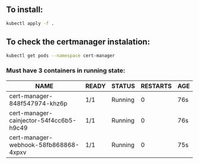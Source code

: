 ## To install:
```bash
kubectl apply -f .
```

## To check the certmanager instalation:
```bash
kubectl get pods --namespace cert-manager
```

### Must have 3 containers in running state:

| NAME                                    |  READY |  STATUS  |  RESTARTS |  AGE |
| ---                                     |  ---   |  ---     |  ---      |  --- |
| cert-manager-848f547974-khz6p           |  1/1   |  Running |  0        |  76s |
| cert-manager-cainjector-54f4cc6b5-h9c49 |  1/1   |  Running |  0        |  76s |
| cert-manager-webhook-58fb868868-4xpxv   |  1/1   |  Running |  0        |  75s |
